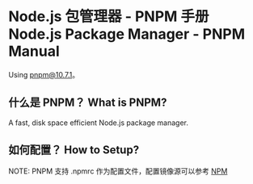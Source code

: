 # Node.js 包管理器 - PNPM 手册 Node.js Package Manager - PNPM Manual

Using pnpm@10.7.1。

## 什么是 PNPM？ What is PNPM?

A fast, disk space efficient Node.js package manager.

## 如何配置？ How to Setup?

NOTE: PNPM 支持 .npmrc 作为配置文件，配置镜像源可以参考 [NPM](node.js-pm-npm-manual.md)
